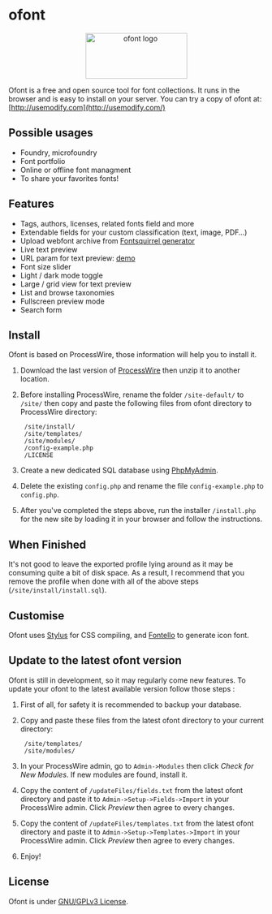 # ofont

<p align="center"><img width="200" height="90" alt="ofont logo" src="https://rawgithub.com/raphaelbastide/ofont/master/templates/styles/images/ofont.svg"></p>

Ofont is a free and open source tool for font collections. It runs in the browser and is easy to install on your server. You can try a copy of ofont at: [http://usemodify.com](http://usemodify.com/)

## Possible usages

- Foundry, microfoundry
- Font portfolio
- Online or offline font managment
- To share your favorites fonts!


## Features

- Tags, authors, licenses, related fonts field and more
- Extendable fields for your custom classification (text, image, PDF…)
- Upload webfont archive from [Fontsquirrel generator](http://www.fontsquirrel.com/tools/webfont-generator)
- Live text preview
- URL param for text preview: [demo](http://usemodify.com/?t=Look%20at%20the%20URL!)
- Font size slider
- Light / dark mode toggle
- Large / grid view for text preview
- List and browse taxonomies
- Fullscreen preview mode
- Search form

## Install

Ofont is based on ProcessWire, those information will help you to install it.

1. Download the last version of [ProcessWire](https://github.com/ryancramerdesign/ProcessWire/archive/dev.zip) then unzip it to another location.

2. Before installing ProcessWire, rename the folder `/site-default/` to `/site/` then copy and paste the following files from ofont directory to ProcessWire directory:

        /site/install/
        /site/templates/
        /site/modules/
        /config-example.php
        /LICENSE

3. Create a new dedicated SQL database using [PhpMyAdmin](http://www.phpmyadmin.net/home_page/index.php).

4. Delete the existing `config.php` and rename the file `config-example.php` to `config.php`.

5. After you've completed the steps above, run the installer `/install.php` for the new site by loading it in your browser and follow the instructions.

## When Finished

It's not good to leave the exported profile lying around as it may be consuming quite a bit of disk space. As a result, I recommend that you remove the profile when done with all of the above steps (`/site/install/install.sql`).

## Customise

Ofont uses [Stylus](http://learnboost.github.io/stylus/) for CSS compiling, and [Fontello](http://fontello.com/) to generate icon font.

## Update to the latest ofont version

Ofont is still in development, so it may regularly come new features. To update your ofont to the latest available version follow those steps :

1. First of all, for safety it is recommended to backup your database.

2. Copy and paste these files from the latest ofont directory to your current directory:

        /site/templates/
        /site/modules/

3. In your ProcessWire admin, go to `Admin->Modules` then click *Check for New Modules*. If new modules are found, install it.

4. Copy the content of `/updateFiles/fields.txt` from the latest ofont directory and paste it to `Admin->Setup->Fields->Import` in your ProcessWire admin. Click *Preview* then agree to every changes.

5. Copy the content of `/updateFiles/templates.txt` from the latest ofont directory and paste it to `Admin->Setup->Templates->Import` in your ProcessWire admin. Click *Preview* then agree to every changes.

6. Enjoy!

## License

Ofont is under [GNU/GPLv3 License](https://www.gnu.org/licenses/gpl-3.0.en.html).
